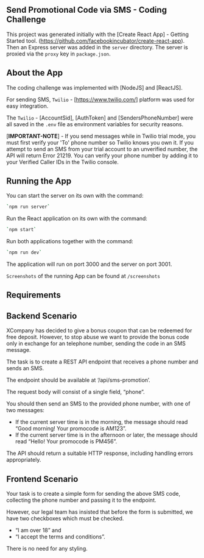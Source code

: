 ## Send Promotional Code via SMS - Coding Challenge 

This project was generated initially with the [Create React App] - Getting Started tool. (https://github.com/facebookincubator/create-react-app). 
Then an Express server was added in the `server` directory. 
The server is proxied via the `proxy` key in `package.json`.

## About the App

The coding challenge was implemented with [NodeJS] and [ReactJS].

For sending SMS, `Twilio` - [https://www.twilio.com/] platform was used for easy integration.

The `Twilio` - [AccountSid], [AuthToken] and [SendersPhoneNumber] were all saved in the `.env` file as environment variables for security reasons.

[****IMPORTANT-NOTE****] - If you send messages while in Twilio trial mode, 
you must first verify your 'To' phone number so Twilio knows you own it. 
If you attempt to send an SMS from your trial account to an unverified number, the API will return Error 21219.
You can verify your phone number by adding it to your Verified Caller IDs in the Twilio console.

## Running the App

You can start the server on its own with the command:

```bash
`npm run server`
```

Run the React application on its own with the command:

```bash
`npm start`
```

Run both applications together with the command:

```bash
`npm run dev`
```

The application will run on port 3000 and the server on port 3001.

`Screenshots` of the running App can be found at `/screenshots`

## Requirements 

Backend Scenario
------------------------

XCompany has decided to give a bonus coupon that can be redeemed for free deposit. 
However, to stop abuse we want to provide the bonus code only in exchange for an telephone number, sending the code in an SMS message.

The task is to create a REST API endpoint that receives a phone number and sends an SMS.

The endpoint should be available at ‘/api/sms-promotion’. 

The request body will consist of a single field, “phone”. 

You should then send an SMS to the provided phone number, with one of two messages:
- If the current server time is in the morning, the message should read “Good morning! Your promocode is AM123”. 
- If the current server time is in the afternoon or later, the message should read “Hello! Your promocode is PM456”.


The API should return a suitable HTTP response, including handling errors appropriately.
 

Frontend Scenario
-------------------------

Your task is to create a simple form for sending the above SMS code, collecting the phone number and passing it to the endpoint. 

However, our legal team has insisted that before the form is submitted, we have two checkboxes which must be checked. 
- “I am over 18” and 
- “I accept the terms and conditions”. 

There is no need for any styling.
